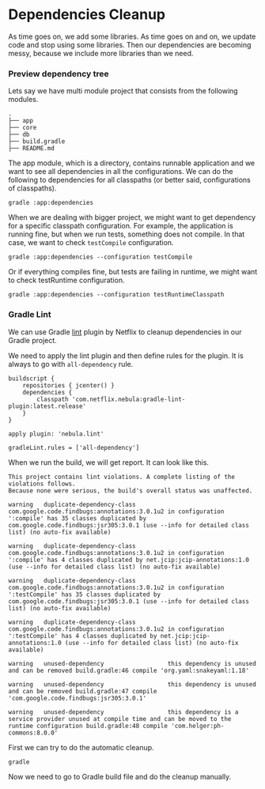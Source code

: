 # Dependencies Cleanup

As time goes on, we add some libraries. As time goes on and on, we update code and stop using some libraries. Then our dependencies are becoming messy, because we include more libraries than we need.

### Preview dependency tree

Lets say we have multi module project that consists from the following modules.

```
.
├── app
├── core
├── db
├── build.gradle
├── README.md
```

The app module, which is a directory, contains runnable application and we want to see all dependencies in all the configurations. We can do the following to dependencies for all classpaths \(or better said, configurations of classpaths\).

```
gradle :app:dependencies
```

When we are dealing with bigger project, we might want to get dependency for a specific classpath configuration. For example, the application is running fine, but when we run tests, something does not compile. In that case, we want to check `testCompile` configuration.

```
gradle :app:dependencies --configuration testCompile
```

Or if everything compiles fine, but tests are failing in runtime, we might want to check testRuntime configuration.

```
gradle :app:dependencies --configuration testRuntimeClasspath
```

### Gradle Lint

We can use Gradle [lint](https://github.com/nebula-plugins/gradle-lint-plugin) plugin by Netflix to cleanup dependencies in our Gradle project.

We need to apply the lint plugin and then define rules for the plugin. It is always to go with `all-dependency` rule.

```
buildscript {
    repositories { jcenter() }
    dependencies {
        classpath 'com.netflix.nebula:gradle-lint-plugin:latest.release'
    }
}

apply plugin: 'nebula.lint'

gradleLint.rules = ['all-dependency']
```

When we run the build, we will get report. It can look like this.

```
This project contains lint violations. A complete listing of the violations follows.
Because none were serious, the build's overall status was unaffected.

warning   duplicate-dependency-class         com.google.code.findbugs:annotations:3.0.1u2 in configuration ':compile' has 35 classes duplicated by com.google.code.findbugs:jsr305:3.0.1 (use --info for detailed class list) (no auto-fix available)

warning   duplicate-dependency-class         com.google.code.findbugs:annotations:3.0.1u2 in configuration ':compile' has 4 classes duplicated by net.jcip:jcip-annotations:1.0 (use --info for detailed class list) (no auto-fix available)

warning   duplicate-dependency-class         com.google.code.findbugs:annotations:3.0.1u2 in configuration ':testCompile' has 35 classes duplicated by com.google.code.findbugs:jsr305:3.0.1 (use --info for detailed class list) (no auto-fix available)

warning   duplicate-dependency-class         com.google.code.findbugs:annotations:3.0.1u2 in configuration ':testCompile' has 4 classes duplicated by net.jcip:jcip-annotations:1.0 (use --info for detailed class list) (no auto-fix available)

warning   unused-dependency                  this dependency is unused and can be removed build.gradle:46 compile 'org.yaml:snakeyaml:1.18'

warning   unused-dependency                  this dependency is unused and can be removed build.gradle:47 compile 'com.google.code.findbugs:jsr305:3.0.1'

warning   unused-dependency                  this dependency is a service provider unused at compile time and can be moved to the runtime configuration build.gradle:48 compile 'com.helger:ph-commons:8.0.0'
```

First we can try to do the automatic cleanup.

```
gradle
```

Now we need to go to Gradle build file and do the cleanup manually.

